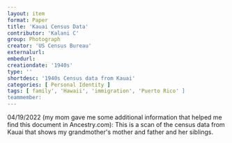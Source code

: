 ```yaml
---
layout: item
format: Paper
title: 'Kauai Census Data'
contributor: 'Kalani C'
group: Photograph
creator: 'US Census Bureau'
externalurl: 
embedurl: 
creationdate: '1940s'
type: ''
shortdesc: '1940s Census data from Kauai'
categories: [ Personal Identity ]
tags: [ family', 'Hawaii', 'immigration', 'Puerto Rico' ]
teammember: 
---
```




04/19/2022 (my mom gave me some additional information that helped me find this document in Ancestry.com): This is a scan of the census data from Kauai that shows my grandmother&apos;s mother and father and her siblings.